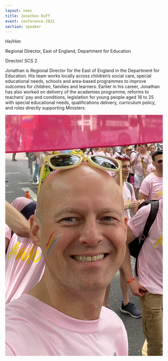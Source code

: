```yaml
---
layout: news
title: Jonathon Duff
event: conference-2022
section: speaker
---
```

H﻿e/Him

Regional Director, East of England, Department for Education

Director/ SCS 2

Jonathan is Regional Director for the East of England in the Department for Education. His team works locally across children’s social care, special educational needs, schools and area-based programmes to improve outcomes for children, families and learners. Earlier in his career, Jonathan has also worked on delivery of the academies programme, reforms to teachers’ pay and conditions, legislation for young people aged 16 to 25 with special educational needs, qualifications delivery, curriculum policy, and roles directly supporting Ministers.

![](/assets/images/uploads/jonathan_duff.jpg)